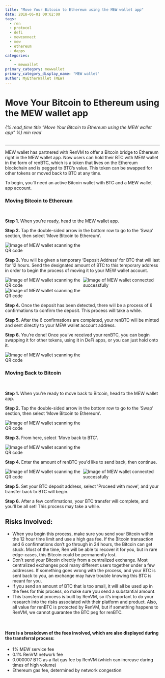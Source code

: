 ```yaml
---
title: "Move Your Bitcoin to Ethereum using the MEW wallet app"
date: 2018-06-01 00:02:00
tags:
  - ren
  - protocol
  - defi
  - mewconnect
  - mew
  - ethereum
  - dapps
categories:
  - 
    - mewwallet
primary_category: mewwallet
primary_category_display_name: "MEW wallet"
author: MyEtherWallet (MEW)
---
```


# **Move Your Bitcoin to Ethereum using the MEW wallet app**

###### {% read_time title "Move Your Bitcoin to Ethereum using the MEW wallet app" %} min read

* * *

MEW wallet has partnered with RenVM to offer a Bitcoin bridge to Ethereum right in the MEW wallet app. Now users can hold their BTC with MEW wallet in the form of renBTC, which is a token that lives on the Ethereum blockchain and is pegged to BTC’s value. This token can be swapped for other tokens or moved back to BTC at any time.

To begin, you’ll need an active Bitcoin wallet with BTC and a MEW wallet app account.

### **Moving Bitcoin to Ethereum**

<br>

**Step 1.** When you’re ready, head to the MEW wallet app.

**Step 2.** Tap the double-sided arrow in the bottom row to go to the ‘Swap’ section, then select ‘Move Bitcoin to Ethereum’.

<img src="/images/posts/mewconnect/mw1.PNG" alt="Image of MEW wallet scanning the QR code" style="max-width: 250px;" />

**Step 3.** You will be given a temporary ‘Deposit Address’ for BTC that will last for 12 hours. Send the designated amount of BTC to this temporary address in order to begin the process of moving it to your MEW wallet account. 

<div class="d-flex justify-content-center flex-wrap margin-0">
<img src="/images/posts/mewconnect/mw2.PNG" alt="Image of MEW wallet scanning the QR code" style="max-width: 250px;" />
<img src="/images/posts/mewconnect/mw3.PNG" alt="Image of MEW wallet connected successfully" style="max-width: 250px;" />
</div>

<img src="/images/posts/mewconnect/mw4.PNG" alt="Image of MEW wallet scanning the QR code" style="max-width: 250px;" />

**Step 4.** Once the deposit has been detected, there will be a process of 6 confirmations to confirm the deposit. This process will take a while.

**Step 5.** After the 6 confirmations are completed, your renBTC will be minted and sent directly to your MEW wallet account address.

**Step 6.** You’re done! Once you’ve received your renBTC, you can begin swapping it for other tokens, using it in DeFi apps, or you can just hold onto it.

<img src="/images/posts/mewconnect/mw5.PNG" alt="Image of MEW wallet scanning the QR code" style="max-width: 250px;" />

### **Moving Back to Bitcoin**

<br>

**Step 1.** When you’re ready to move back to Bitcoin, head to the MEW wallet app.

**Step 2.** Tap the double-sided arrow in the bottom row to go to the ‘Swap’ section, then select ‘Move Bitcoin to Ethereum’.

<img src="/images/posts/mewconnect/mw1.PNG" alt="Image of MEW wallet scanning the QR code" style="max-width: 250px;" />

**Step 3.** From here, select 'Move back to BTC'.

<img src="/images/posts/mewconnect/mw2.PNG" alt="Image of MEW wallet scanning the QR code" style="max-width: 250px;" />

**Step 4.** Enter the amount of renBTC you'd like to send back, then continue.

<div class="d-flex justify-content-center flex-wrap margin-0">
<img src="/images/posts/mewconnect/mw6.PNG" alt="Image of MEW wallet scanning the QR code" style="max-width: 250px;" />
<img src="/images/posts/mewconnect/mw7.PNG" alt="Image of MEW wallet connected successfully" style="max-width: 250px;" />
</div>

**Step 5.** Set your BTC deposit address, select 'Proceed with move', and your transfer back to BTC will begin.

**Step 6.** After a few confirmations, your BTC transfer will complete, and you'll be all set! This process may take a while.

## **Risks Involved:**

-   When you begin this process, make sure you send your Bitcoin within the 12 hour time limit and use a high gas fee. If the Bitcoin transaction and 6 confirmations don’t go through in 24 hours, the Bitcoin can get stuck. Most of the time, Ren will be able to recover it for you, but in rare edge-cases, this Bitcoin could be permanently lost.
-   Don't send your Bitcoin directly from a centralized exchange. Most centralized exchanges pool many different users together under a few addresses. If something goes wrong with the process, and your BTC is sent back to you, an exchange may have trouble knowing this BTC is meant for you.
-   If you send an amount of BTC that is too small, it will all be used up in the fees for this process, so make sure you send a substantial amount.
-   This transferral process is built by RenVM, so it’s important to do your research into the risks associated with their platform and product. Also, all value for renBTC is protected by RenVM, but if something happens to RenVM, we cannot guarantee the BTC peg for renBTC.

<br>

#### **Here is a breakdown of the fees involved, which are also displayed during the transferral process:**

-   1% MEW service fee
-   0.1% RenVM network fee
-   0.000007 BTC as a flat gas fee by RenVM (which can increase during times of high volume)
-   Ethereum gas fee, determined by network congestion
